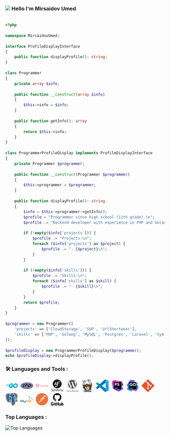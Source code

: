 ### <img src="https://miro.medium.com/v2/resize:fit:1000/format:webp/1*Gbi_XNOkPFbWkIkJC7LnBQ.gif" width="50"> Hello I'm Mirsaidov Umed 
```php

<?php

namespace MirsaidovUmed;

interface ProfileDisplayInterface
{
    public function displayProfile(): string;
}

class Programmer
{
    private array $info;

    public function __construct(array $info)
    {
        $this->info = $info;
    }

    public function getInfo(): array
    {
        return $this->info;
    }
}

class ProgrammerProfileDisplay implements ProfileDisplayInterface
{
    private Programmer $programmer;

    public function __construct(Programmer $programmer)
    {
        $this->programmer = $programmer;
    }

    public function displayProfile(): string
    {
        $info = $this->programmer->getInfo();
        $profile = "Programmer since high school (11th grade).\n";
        $profile .= "Backend developer with experience in PHP and Golang.\n";

        if (!empty($info['projects'])) {
            $profile .= "Projects:\n";
            foreach ($info['projects'] as $project) {
                $profile .= "- {$project}\n";
            }
        }

        if (!empty($info['skills'])) {
            $profile .= "Skills:\n";
            foreach ($info['skills'] as $skill) {
                $profile .= "- {$skill}\n";
            }
        }
        return $profile;
    }
}

$programmer = new Programmer([
    'projects' => ['CloudStorage', 'SUP', 'UrlShortener'],
    'skills' => ['PHP', 'Golang', 'MySQL', 'Postgres', 'Laravel', 'Symfony']
]);

$profileDisplay = new ProgrammerProfileDisplay($programmer);
echo $profileDisplay->displayProfile();
```

### :hammer_and_wrench: Languages and Tools :
<div>
  <img src="https://github.com/devicons/devicon/blob/master/icons/go/go-original-wordmark.svg" title="Go" alt="Golang" width="40" height="40"/>&nbsp;
  <img src="https://github.com/devicons/devicon/blob/master/icons/php/php-original.svg" title="php" alt="php" width="40" height="40"/>&nbsp;
  <img src="https://github.com/devicons/devicon/blob/master/icons/laravel/laravel-line-wordmark.svg" title="laravel" alt="laravel" width="40" height="40"/>&nbsp;
  <img src="https://github.com/devicons/devicon/blob/master/icons/symfony/symfony-original-wordmark.svg" title="symfony" alt="symfony" width="40" height="40"/>&nbsp;
  <img src="https://github.com/devicons/devicon/blob/master/icons/wordpress/wordpress-original.svg" title="WordPress" alt="WordPress" width="40" height="40"/>&nbsp;
  <img src="https://github.com/devicons/devicon/blob/master/icons/composer/composer-original.svg" title="composer" alt="composer" width="40" height="40"/>&nbsp;
  <img src="https://github.com/devicons/devicon/blob/master/icons/vscode/vscode-original.svg" title="VScode" alt="VScode" width="40" height="40"/>&nbsp;
  <img src="https://github.com/devicons/devicon/blob/master/icons/phpstorm/phpstorm-original.svg" title="PHPStorm",alt="PHPStorm" width="40" height="40"/>&nbsp; 
  <img src="https://github.com/devicons/devicon/blob/master/icons/goland/goland-original.svg" title="Goland" alt="Goland" width="40" height="40"/>&nbsp;
  <img src="https://github.com/devicons/devicon/blob/master/icons/git/git-original.svg" title="Git" alt="Git" width="40" height="40"/>&nbsp;
  <img src="https://github.com/devicons/devicon/blob/master/icons/postgresql/postgresql-original.svg" title="PostgreSQL" alt="PostgreSQL" width="40" height="40"/>&nbsp;
  <img src="https://github.com/devicons/devicon/blob/master/icons/mysql/mysql-original-wordmark.svg" title="MySQL" alt="MySQL " width="40" height="40"/>&nbsp;
  <img src="https://github.com/devicons/devicon/blob/master/icons/postman/postman-original.svg" title="Postman" alt="Postman" width="40" height="40"/>&nbsp;
  <img src="https://github.com/devicons/devicon/blob/master/icons/github/github-original-wordmark.svg" title="github" alt="github" width="40" height="40"/>&nbsp;
</div>

### Top Languages :
![Top Languages](https://github-readme-stats.vercel.app/api/top-langs/?username=MirsaidovUmed&langs_count=8&theme=tokyonight)
